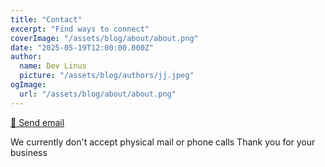 ```yaml
---
title: "Contact"
excerpt: "Find ways to connect"
coverImage: "/assets/blog/about/about.png"
date: "2025-05-19T12:00:00.000Z"
author:
  name: Dev Linus
  picture: "/assets/blog/authors/jj.jpeg"
ogImage:
  url: "/assets/blog/about/about.png"
---
```


[📧 Send email](mailto:support@dogprod.com)

We currently don't accept physical mail or phone calls
Thank you for your business